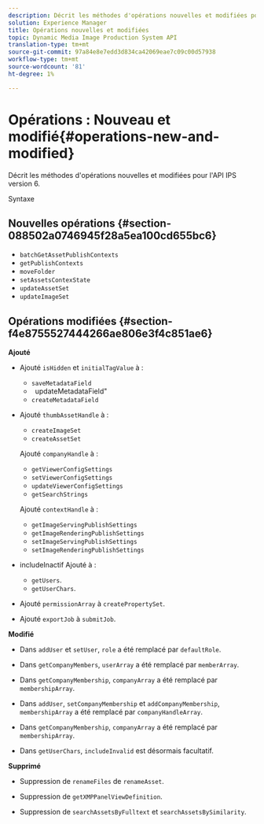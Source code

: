 ```yaml
---
description: Décrit les méthodes d'opérations nouvelles et modifiées pour l'API IPS version 6.
solution: Experience Manager
title: Opérations nouvelles et modifiées
topic: Dynamic Media Image Production System API
translation-type: tm+mt
source-git-commit: 97a84e8e7edd3d834ca42069eae7c09c00d57938
workflow-type: tm+mt
source-wordcount: '81'
ht-degree: 1%

---
```



# Opérations : Nouveau et modifié{#operations-new-and-modified}

Décrit les méthodes d&#39;opérations nouvelles et modifiées pour l&#39;API IPS version 6.

Syntaxe

## Nouvelles opérations {#section-088502a0746945f28a5ea100cd655bc6}

* `batchGetAssetPublishContexts`
* `getPublishContexts`
* `moveFolder`
* `setAssetsContexState`
* `updateAssetSet`
* `updateImageSet`

## Opérations modifiées {#section-f4e8755527444266ae806e3f4c851ae6}

**Ajouté**

* Ajouté `isHidden` et `initialTagValue` à :

   * `saveMetadataField`
   * ` `updateMetadataField&quot;
   * `createMetadataField`

* Ajouté `thumbAssetHandle` à :

   * `createImageSet`
   * `createAssetSet`

   Ajouté `companyHandle` à :

   * `getViewerConfigSettings`
   * `setViewerConfigSettings`
   * `updateViewerConfigSettings`
   * `getSearchStrings`

   Ajouté `contextHandle` à :

   * `getImageServingPublishSettings`
   * `getImageRenderingPublishSettings`
   * `setImageServingPublishSettings`
   * `setImageRenderingPublishSettings`



* includeInactif Ajouté à :

   * `getUsers`.
   * `getUserChars`.

* Ajouté `permissionArray` à `createPropertySet`.

* Ajouté `exportJob` à `submitJob`.

**Modifié**

* Dans `addUser` et `setUser`, `role` a été remplacé par `defaultRole`.

* Dans `getCompanyMembers`, `userArray` a été remplacé par `memberArray`.

* Dans `getCompanyMembership`, `companyArray` a été remplacé par `membershipArray`.

* Dans `addUser`, `setCompanyMembership` et `addCompanyMembership`, `membershipArray` a été remplacé par `companyHandleArray`.

* Dans `getCompanyMembership`, `companyArray` a été remplacé par `membershipArray`.

* Dans `getUserChars`, `includeInvalid` est désormais facultatif.

**Supprimé**

* Suppression de `renameFiles` de `renameAsset`.

* Suppression de `getXMPPanelViewDefinition`.
* Suppression de `searchAssetsByFulltext` et `searchAssetsBySimilarity`.

